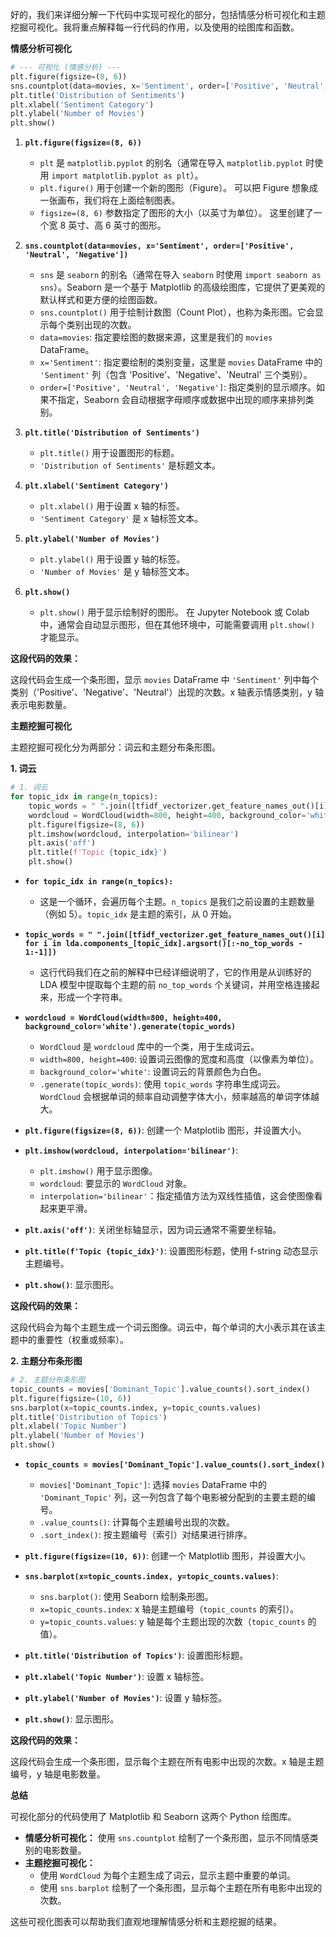 好的，我们来详细分解一下代码中实现可视化的部分，包括情感分析可视化和主题挖掘可视化。我将重点解释每一行代码的作用，以及使用的绘图库和函数。

**情感分析可视化**

```python
# --- 可视化 (情感分析) ---
plt.figure(figsize=(8, 6))
sns.countplot(data=movies, x='Sentiment', order=['Positive', 'Neutral', 'Negative'])
plt.title('Distribution of Sentiments')
plt.xlabel('Sentiment Category')
plt.ylabel('Number of Movies')
plt.show()
```

1.  **`plt.figure(figsize=(8, 6))`**

    *   `plt` 是 `matplotlib.pyplot` 的别名（通常在导入 `matplotlib.pyplot` 时使用 `import matplotlib.pyplot as plt`）。
    *   `plt.figure()` 用于创建一个新的图形（Figure）。  可以把 Figure 想象成一张画布，我们将在上面绘制图表。
    *   `figsize=(8, 6)` 参数指定了图形的大小（以英寸为单位）。  这里创建了一个宽 8 英寸、高 6 英寸的图形。

2.  **`sns.countplot(data=movies, x='Sentiment', order=['Positive', 'Neutral', 'Negative'])`**

    *   `sns` 是 `seaborn` 的别名（通常在导入 `seaborn` 时使用 `import seaborn as sns`）。Seaborn 是一个基于 Matplotlib 的高级绘图库，它提供了更美观的默认样式和更方便的绘图函数。
    *   `sns.countplot()` 用于绘制计数图（Count Plot），也称为条形图。它会显示每个类别出现的次数。
    *   `data=movies`: 指定要绘图的数据来源，这里是我们的 `movies` DataFrame。
    *   `x='Sentiment'`: 指定要绘制的类别变量，这里是 `movies` DataFrame 中的 `'Sentiment'` 列（包含 'Positive'、'Negative'、'Neutral' 三个类别）。
    *   `order=['Positive', 'Neutral', 'Negative']`: 指定类别的显示顺序。如果不指定，Seaborn 会自动根据字母顺序或数据中出现的顺序来排列类别。

3.  **`plt.title('Distribution of Sentiments')`**

    *   `plt.title()` 用于设置图形的标题。
    *   `'Distribution of Sentiments'` 是标题文本。

4.  **`plt.xlabel('Sentiment Category')`**

    *   `plt.xlabel()` 用于设置 x 轴的标签。
    *   `'Sentiment Category'` 是 x 轴标签文本。

5.  **`plt.ylabel('Number of Movies')`**

    *   `plt.ylabel()` 用于设置 y 轴的标签。
    *   `'Number of Movies'` 是 y 轴标签文本。

6.  **`plt.show()`**

    *   `plt.show()` 用于显示绘制好的图形。  在 Jupyter Notebook 或 Colab 中，通常会自动显示图形，但在其他环境中，可能需要调用 `plt.show()` 才能显示。

**这段代码的效果：**

这段代码会生成一个条形图，显示 `movies` DataFrame 中 `'Sentiment'` 列中每个类别（'Positive'、'Negative'、'Neutral'）出现的次数。x 轴表示情感类别，y 轴表示电影数量。

**主题挖掘可视化**

主题挖掘可视化分为两部分：词云和主题分布条形图。

**1. 词云**

```python
# 1. 词云
for topic_idx in range(n_topics):
    topic_words = " ".join([tfidf_vectorizer.get_feature_names_out()[i] for i in lda.components_[topic_idx].argsort()[:-no_top_words - 1:-1]])
    wordcloud = WordCloud(width=800, height=400, background_color='white').generate(topic_words)
    plt.figure(figsize=(8, 6))
    plt.imshow(wordcloud, interpolation='bilinear')
    plt.axis('off')
    plt.title(f'Topic {topic_idx}')
    plt.show()
```

*   **`for topic_idx in range(n_topics):`**
    *   这是一个循环，会遍历每个主题。`n_topics` 是我们之前设置的主题数量（例如 5）。`topic_idx` 是主题的索引，从 0 开始。

*   **`topic_words = " ".join([tfidf_vectorizer.get_feature_names_out()[i] for i in lda.components_[topic_idx].argsort()[:-no_top_words - 1:-1]])`**
    *   这行代码我们在之前的解释中已经详细说明了，它的作用是从训练好的 LDA 模型中提取每个主题的前 `no_top_words` 个关键词，并用空格连接起来，形成一个字符串。

*   **`wordcloud = WordCloud(width=800, height=400, background_color='white').generate(topic_words)`**
    *   `WordCloud` 是 `wordcloud` 库中的一个类，用于生成词云。
    *   `width=800, height=400`: 设置词云图像的宽度和高度（以像素为单位）。
    *   `background_color='white'`: 设置词云的背景颜色为白色。
    *   `.generate(topic_words)`: 使用 `topic_words` 字符串生成词云。`WordCloud` 会根据单词的频率自动调整字体大小，频率越高的单词字体越大。

*   **`plt.figure(figsize=(8, 6))`**: 创建一个 Matplotlib 图形，并设置大小。

*   **`plt.imshow(wordcloud, interpolation='bilinear')`**:
    *   `plt.imshow()` 用于显示图像。
    *   `wordcloud`:  要显示的 `WordCloud` 对象。
    *   `interpolation='bilinear'`：指定插值方法为双线性插值，这会使图像看起来更平滑。

*   **`plt.axis('off')`**: 关闭坐标轴显示，因为词云通常不需要坐标轴。

*   **`plt.title(f'Topic {topic_idx}')`**: 设置图形标题，使用 f-string 动态显示主题编号。

*   **`plt.show()`**: 显示图形。

**这段代码的效果：**

这段代码会为每个主题生成一个词云图像。词云中，每个单词的大小表示其在该主题中的重要性（权重或频率）。

**2. 主题分布条形图**

```python
# 2. 主题分布条形图
topic_counts = movies['Dominant_Topic'].value_counts().sort_index()
plt.figure(figsize=(10, 6))
sns.barplot(x=topic_counts.index, y=topic_counts.values)
plt.title('Distribution of Topics')
plt.xlabel('Topic Number')
plt.ylabel('Number of Movies')
plt.show()
```

*   **`topic_counts = movies['Dominant_Topic'].value_counts().sort_index()`**
    *   `movies['Dominant_Topic']`: 选择 `movies` DataFrame 中的 `'Dominant_Topic'` 列，这一列包含了每个电影被分配到的主要主题的编号。
    *   `.value_counts()`: 计算每个主题编号出现的次数。
    *   `.sort_index()`:  按主题编号（索引）对结果进行排序。

*   **`plt.figure(figsize=(10, 6))`**: 创建一个 Matplotlib 图形，并设置大小。

*   **`sns.barplot(x=topic_counts.index, y=topic_counts.values)`**:
    *   `sns.barplot()`: 使用 Seaborn 绘制条形图。
    *   `x=topic_counts.index`:  x 轴是主题编号（`topic_counts` 的索引）。
    *   `y=topic_counts.values`:  y 轴是每个主题出现的次数（`topic_counts` 的值）。

*   **`plt.title('Distribution of Topics')`**: 设置图形标题。

*   **`plt.xlabel('Topic Number')`**: 设置 x 轴标签。

*   **`plt.ylabel('Number of Movies')`**: 设置 y 轴标签。

*   **`plt.show()`**: 显示图形。

**这段代码的效果：**

这段代码会生成一个条形图，显示每个主题在所有电影中出现的次数。x 轴是主题编号，y 轴是电影数量。

**总结**

可视化部分的代码使用了 Matplotlib 和 Seaborn 这两个 Python 绘图库。

*   **情感分析可视化：** 使用 `sns.countplot` 绘制了一个条形图，显示不同情感类别的电影数量。
*   **主题挖掘可视化：**
    *   使用 `WordCloud` 为每个主题生成了词云，显示主题中重要的单词。
    *   使用 `sns.barplot` 绘制了一个条形图，显示每个主题在所有电影中出现的次数。

这些可视化图表可以帮助我们直观地理解情感分析和主题挖掘的结果。
